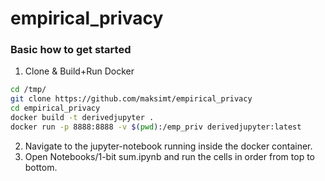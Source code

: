 # empirical_privacy

### Basic how to get started

1. Clone & Build+Run Docker
```bash
cd /tmp/
git clone https://github.com/maksimt/empirical_privacy
cd empirical_privacy
docker build -t derivedjupyter .
docker run -p 8888:8888 -v $(pwd):/emp_priv derivedjupyter:latest
```
2. Navigate to the jupyter-notebook running inside the docker container.
3. Open Notebooks/1-bit sum.ipynb and run the cells in order from top to bottom.
